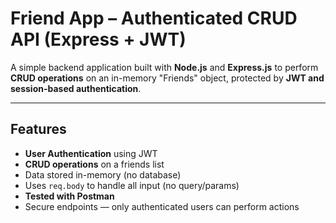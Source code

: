 #  Friend App – Authenticated CRUD API (Express + JWT)
A simple backend application built with **Node.js** and **Express.js** to perform **CRUD operations** on an in-memory "Friends" object, protected by **JWT and session-based authentication**.

---
##  Features
- **User Authentication** using JWT
- **CRUD operations** on a friends list
- Data stored in-memory (no database)
- Uses `req.body` to handle all input (no query/params)
- **Tested with Postman**
- Secure endpoints — only authenticated users can perform actions
  

